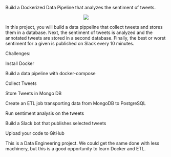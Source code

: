 Build a Dockerized Data Pipeline that analyzes the sentiment of tweets.

<div align="center">
<img src="structure.svg">
  </div>

In this project, you will build a data pippeline that collect tweets and stores them in a database. Next, the sentiment of tweets is analyzed and the annotated tweets are stored in a second database. Finally, the best or worst sentiment for a given is published on Slack every 10 minutes.

Challenges:

Install Docker

Build a data pipeline with docker-compose

Collect Tweets

Store Tweets in Mongo DB

Create an ETL job transporting data from MongoDB to PostgreSQL

Run sentiment analysis on the tweets

Build a Slack bot that publishes selected tweets

Upload your code to GitHub

This is a Data Engineering project. We could get the same done with less machinery, but this is a good opportunity to learn Docker and ETL.
